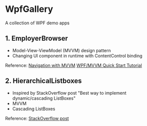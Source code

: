 # WpfGallery
 A collection of WPF demo apps

## 1. EmployerBrowser

- Model-View-ViewModel (MVVM) design pattern
- Changing UI component in runtime with ContentControl binding

Reference:
[Navigation with MVVM](https://rachel53461.wordpress.com/2011/12/18/navigation-with-mvvm-2)
[WPF/MVVM Quick Start Tutorial](https://www.codeproject.com/Articles/165368/WPF-MVVM-Quick-Start-Tutorial)

## 2. HierarchicalListboxes
- Inspired by StackOverflow post "Best way to implement dynamic/cascading ListBoxes"
- MVVM
- Cascading ListBoxes

Reference:
[StackOverflow post](https://stackoverflow.com/questions/68219122/best-way-to-implement-dynamic-cascading-listboxes)

